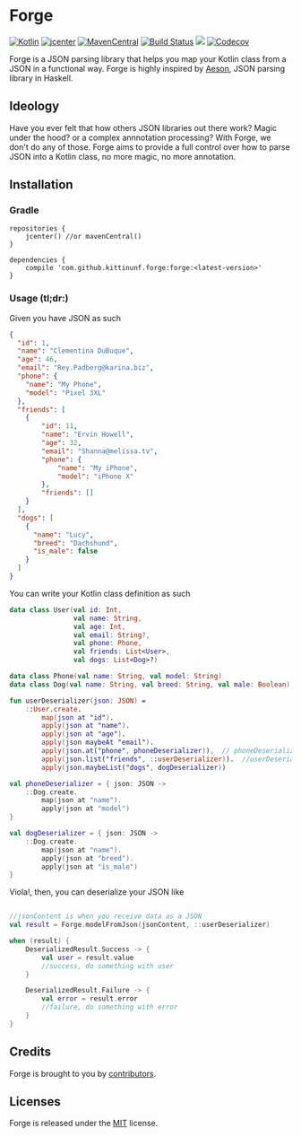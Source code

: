 # Forge

[![Kotlin](https://img.shields.io/badge/Kotlin-1.4.0-blue.svg)](http://kotlinlang.org)
[![jcenter](https://api.bintray.com/packages/kittinunf/maven/Forge/images/download.svg)](https://bintray.com/kittinunf/maven/Forge/_latestVersion)
[![MavenCentral](https://maven-badges.herokuapp.com/maven-central/com.github.kittinunf.forge/forge/badge.svg)](https://search.maven.org/search?q=g:com.github.kittinunf.forge)
[![Build Status](https://travis-ci.org/kittinunf/Forge.svg?branch=master)](https://travis-ci.org/kittinunf/Forge)
[![](https://jitpack.io/v/kittinunf/forge.svg)](https://jitpack.io/#kittinunf/forge/) 
[![Codecov](https://codecov.io/github/kittinunf/Forge/coverage.svg?branch=master)](https://codecov.io/gh/kittinunf/Forge)

Forge is a JSON parsing library that helps you map your Kotlin class from a JSON in a functional way. Forge is highly inspired by [Aeson](https://hackage.haskell.org/package/aeson), JSON parsing library in Haskell.

## Ideology

Have you ever felt that how others JSON libraries out there work? Magic under the hood? or a complex annnotation processing? With Forge, we don't do any of those. Forge aims to provide a full control over how to parse JSON into a Kotlin class, no more magic, no more annotation.

## Installation

### Gradle

```
repositories {
    jcenter() //or mavenCentral()
}

dependencies {
    compile 'com.github.kittinunf.forge:forge:<latest-version>'
}
```

### Usage (tl;dr:)

Given you have JSON as such

``` Json
{
  "id": 1,
  "name": "Clementina DuBuque",
  "age": 46,
  "email": "Rey.Padberg@karina.biz",
  "phone": {
    "name": "My Phone",
    "model": "Pixel 3XL"
  },
  "friends": [
    {
        "id": 11,
        "name": "Ervin Howell",
        "age": 32,
        "email": "Shanna@melissa.tv",
        "phone": {
            "name": "My iPhone",
            "model": "iPhone X"
        },
        "friends": []
    }
  ],
  "dogs": [
    {
      "name": "Lucy",
      "breed": "Dachshund",
      "is_male": false
    }
  ]
}
```

You can write your Kotlin class definition as such

``` Kotlin
data class User(val id: Int,
                val name: String,
                val age: Int,
                val email: String?,
                val phone: Phone,
                val friends: List<User>,
                val dogs: List<Dog>?)

data class Phone(val name: String, val model: String)
data class Dog(val name: String, val breed: String, val male: Boolean)

fun userDeserializer(json: JSON) =
    ::User.create.
        map(json at "id").
        apply(json at "name").
        apply(json at "age").
        apply(json maybeAt "email").
        apply(json.at("phone", phoneDeserializer)),  // phoneDeserializer is a lambda, use it directly
        apply(json.list("friends", ::userDeserializer)).  //userDeserializer is a function, use :: as a function reference
        apply(json.maybeList("dogs", dogDeserializer))

val phoneDeserializer = { json: JSON ->
    ::Dog.create.
        map(json at "name").
        apply(json at "model")
}

val dogDeserializer = { json: JSON ->
    ::Dog.create.
        map(json at "name").
        apply(json at "breed").
        apply(json at "is_male")
}

```

Viola!, then, you can deserialize your JSON like

``` Kotlin

//jsonContent is when you receive data as a JSON
val result = Forge.modelFromJson(jsonContent, ::userDeserializer)

when (result) {
    DeserializedResult.Success -> {
        val user = result.value
        //success, do something with user
    }

    DeserializedResult.Failure -> {
        val error = result.error
        //failure, do something with error
    }
}

```

## Credits

Forge is brought to you by [contributors](https://github.com/kittinunf/Fuel/graphs/contributors).

## Licenses

Forge is released under the [MIT](https://opensource.org/licenses/MIT) license.
